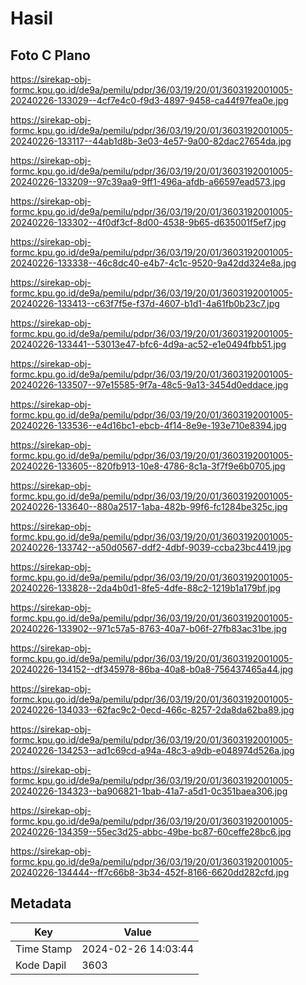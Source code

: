 # Hasil

## Foto C Plano

https://sirekap-obj-formc.kpu.go.id/de9a/pemilu/pdpr/36/03/19/20/01/3603192001005-20240226-133029--4cf7e4c0-f9d3-4897-9458-ca44f97fea0e.jpg

https://sirekap-obj-formc.kpu.go.id/de9a/pemilu/pdpr/36/03/19/20/01/3603192001005-20240226-133117--44ab1d8b-3e03-4e57-9a00-82dac27654da.jpg

https://sirekap-obj-formc.kpu.go.id/de9a/pemilu/pdpr/36/03/19/20/01/3603192001005-20240226-133209--97c39aa9-9ff1-496a-afdb-a66597ead573.jpg

https://sirekap-obj-formc.kpu.go.id/de9a/pemilu/pdpr/36/03/19/20/01/3603192001005-20240226-133302--4f0df3cf-8d00-4538-9b65-d635001f5ef7.jpg

https://sirekap-obj-formc.kpu.go.id/de9a/pemilu/pdpr/36/03/19/20/01/3603192001005-20240226-133338--46c8dc40-e4b7-4c1c-9520-9a42dd324e8a.jpg

https://sirekap-obj-formc.kpu.go.id/de9a/pemilu/pdpr/36/03/19/20/01/3603192001005-20240226-133413--c63f7f5e-f37d-4607-b1d1-4a61fb0b23c7.jpg

https://sirekap-obj-formc.kpu.go.id/de9a/pemilu/pdpr/36/03/19/20/01/3603192001005-20240226-133441--53013e47-bfc6-4d9a-ac52-e1e0494fbb51.jpg

https://sirekap-obj-formc.kpu.go.id/de9a/pemilu/pdpr/36/03/19/20/01/3603192001005-20240226-133507--97e15585-9f7a-48c5-9a13-3454d0eddace.jpg

https://sirekap-obj-formc.kpu.go.id/de9a/pemilu/pdpr/36/03/19/20/01/3603192001005-20240226-133536--e4d16bc1-ebcb-4f14-8e9e-193e710e8394.jpg

https://sirekap-obj-formc.kpu.go.id/de9a/pemilu/pdpr/36/03/19/20/01/3603192001005-20240226-133605--820fb913-10e8-4786-8c1a-3f7f9e6b0705.jpg

https://sirekap-obj-formc.kpu.go.id/de9a/pemilu/pdpr/36/03/19/20/01/3603192001005-20240226-133640--880a2517-1aba-482b-99f6-fc1284be325c.jpg

https://sirekap-obj-formc.kpu.go.id/de9a/pemilu/pdpr/36/03/19/20/01/3603192001005-20240226-133742--a50d0567-ddf2-4dbf-9039-ccba23bc4419.jpg

https://sirekap-obj-formc.kpu.go.id/de9a/pemilu/pdpr/36/03/19/20/01/3603192001005-20240226-133828--2da4b0d1-8fe5-4dfe-88c2-1219b1a179bf.jpg

https://sirekap-obj-formc.kpu.go.id/de9a/pemilu/pdpr/36/03/19/20/01/3603192001005-20240226-133902--971c57a5-8763-40a7-b06f-27fb83ac31be.jpg

https://sirekap-obj-formc.kpu.go.id/de9a/pemilu/pdpr/36/03/19/20/01/3603192001005-20240226-134152--df345978-86ba-40a8-b0a8-756437465a44.jpg

https://sirekap-obj-formc.kpu.go.id/de9a/pemilu/pdpr/36/03/19/20/01/3603192001005-20240226-134033--62fac9c2-0ecd-466c-8257-2da8da62ba89.jpg

https://sirekap-obj-formc.kpu.go.id/de9a/pemilu/pdpr/36/03/19/20/01/3603192001005-20240226-134253--ad1c69cd-a94a-48c3-a9db-e048974d526a.jpg

https://sirekap-obj-formc.kpu.go.id/de9a/pemilu/pdpr/36/03/19/20/01/3603192001005-20240226-134323--ba906821-1bab-41a7-a5d1-0c351baea306.jpg

https://sirekap-obj-formc.kpu.go.id/de9a/pemilu/pdpr/36/03/19/20/01/3603192001005-20240226-134359--55ec3d25-abbc-49be-bc87-60ceffe28bc6.jpg

https://sirekap-obj-formc.kpu.go.id/de9a/pemilu/pdpr/36/03/19/20/01/3603192001005-20240226-134444--ff7c66b8-3b34-452f-8166-6620dd282cfd.jpg


## Metadata

| Key        | Value               |
| ---------- | ------------------- |
| Time Stamp | 2024-02-26 14:03:44 |
| Kode Dapil | 3603                |



